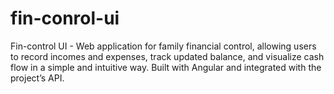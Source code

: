 # fin-conrol-ui
Fin-control UI - Web application for family financial control, allowing users to record incomes and expenses, track updated balance, and visualize cash flow in a simple and intuitive way. Built with Angular and integrated with the project’s API.
